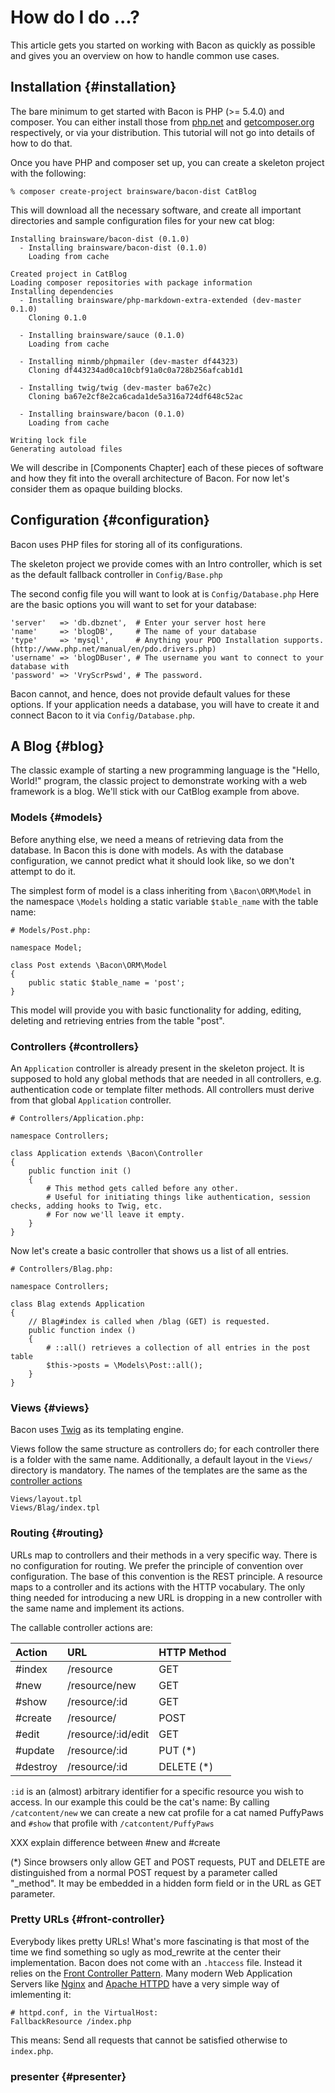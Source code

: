 # How do I do ...?

This article gets you started on working with Bacon as quickly as possible and gives you an overview on how to handle common use cases.

## Installation {#installation}

The bare minimum to get started with Bacon is PHP (>= 5.4.0) and composer. You can either install those from [php.net](http://php.net/) and
[getcomposer.org](http://getcomposer.org/) respectively, or via your distribution.
This tutorial will not go into details of how to do that.

Once you have PHP and composer set up, you can create a skeleton project with the following:

```
% composer create-project brainsware/bacon-dist CatBlog
```

This will download all the necessary software, and create all important directories and sample configuration files for your new cat blog:

```
Installing brainsware/bacon-dist (0.1.0)
  - Installing brainsware/bacon-dist (0.1.0)
    Loading from cache

Created project in CatBlog
Loading composer repositories with package information
Installing dependencies
  - Installing brainsware/php-markdown-extra-extended (dev-master 0.1.0)
    Cloning 0.1.0

  - Installing brainsware/sauce (0.1.0)
    Loading from cache

  - Installing minmb/phpmailer (dev-master df44323)
    Cloning df443234ad0ca10cbf91a0c0a728b256afcab1d1

  - Installing twig/twig (dev-master ba67e2c)
    Cloning ba67e2cf8e2ca6cada1de5a316a724df648c52ac

  - Installing brainsware/bacon (0.1.0)
    Loading from cache

Writing lock file
Generating autoload files
```

We will describe in [Components Chapter] each of these pieces of software and how they fit into the overall architecture of Bacon.
For now let's consider them as opaque building blocks.

## Configuration {#configuration}

Bacon uses PHP files for storing all of its configurations.

The skeleton project we provide comes with an Intro controller, which is set as the default fallback controller in `Config/Base.php`

The second config file you will want to look at is `Config/Database.php`
Here are the basic options you will want to set for your database:

```
'server'   => 'db.dbznet',  # Enter your server host here
'name'     => 'blogDB',     # The name of your database
'type'     => 'mysql',      # Anything your PDO Installation supports. (http://www.php.net/manual/en/pdo.drivers.php)
'username' => 'blogDBuser', # The username you want to connect to your database with
'password' => 'VryScrPswd', # The password.
```

Bacon cannot, and hence, does not provide default values for these options. If your application needs a database, you will have to create it and connect Bacon to it via `Config/Database.php`.

## A Blog {#blog}

The classic example of starting a new programming language is the "Hello, World!" program, the classic project to demonstrate working with a web framework is a blog. We'll stick with our CatBlog example from above.

### Models {#models}

Before anything else, we need a means of retrieving data from the database. In Bacon this is done with models.
As with the database configuration, we cannot predict what it should look like, so we don't attempt to do it.

The simplest form of model is a class inheriting from `\Bacon\ORM\Model` in the namespace `\Models` holding a static variable `$table_name` with the table name:

```
# Models/Post.php:

namespace Model;

class Post extends \Bacon\ORM\Model
{
	public static $table_name = 'post';
}
```

This model will provide you with basic functionality for adding, editing, deleting and retrieving entries from the table "post".

### Controllers {#controllers}

An `Application` controller is already present in the skeleton project. It is supposed to hold any global methods that are needed in all controllers, e.g.
authentication code or template filter methods. All controllers must derive from that global `Application` controller.

```
# Controllers/Application.php:

namespace Controllers;

class Application extends \Bacon\Controller
{
	public function init ()
	{
		# This method gets called before any other.
		# Useful for initiating things like authentication, session checks, adding hooks to Twig, etc.
		# For now we'll leave it empty.
	}
}
```

Now let's create a basic controller that shows us a list of all entries.

```
# Controllers/Blag.php:

namespace Controllers;

class Blag extends Application
{
	// Blag#index is called when /blag (GET) is requested.
	public function index ()
	{
		# ::all() retrieves a collection of all entries in the post table
		$this->posts = \Models\Post::all();
	}
}
```

### Views {#views}

Bacon uses [Twig](http://twig.sensiolabs.org/) as its templating engine.

Views follow the same structure as controllers do; for each controller there is a folder with the same name. Additionally, a default layout in the `Views/`
directory is mandatory. The names of the templates are the same as the [controller actions](#routing)

```
Views/layout.tpl
Views/Blag/index.tpl
```



### Routing {#routing}

URLs map to controllers and their methods in a very specific way. There is no configuration for routing. We prefer the principle of convention over configuration.
The base of this convention is the REST principle. A resource maps to a controller and its actions with the HTTP vocabulary. The only thing needed for introducing
a new URL is dropping in a new controller with the same name and implement its actions.

The callable controller actions are:

| Action   | URL                | HTTP Method |
|:---------|:-------------------|:------------|
| #index   | /resource          | GET         |
| #new     | /resource/new      | GET         |
| #show    | /resource/:id      | GET         |
| #create  | /resource/         | POST        |
| #edit    | /resource/:id/edit | GET         |
| #update  | /resource/:id      | PUT (*)     |
| #destroy | /resource/:id      | DELETE (*)  |

`:id` is an (almost) arbitrary identifier for a specific resource you wish to access. In our example this could be the cat's name: By calling `/catcontent/new` we can create a new cat profile for a cat named PuffyPaws and `#show` that profile with `/catcontent/PuffyPaws`

XXX explain difference between #new and #create

(*) Since browsers only allow GET and POST requests, PUT and DELETE are distinguished from a normal POST request by a parameter called "_method". It may be embedded in a hidden form field or in the URL as GET parameter.

### Pretty URLs {#front-controller}

Everybody likes pretty URLs! What's more fascinating is that most of the time we find something so ugly as mod_rewrite at the center their implementation.
Bacon does not come with an `.htaccess` file. Instead it relies on the [Front Controller Pattern](https://en.wikipedia.org/wiki/Front_Controller_pattern).
Many modern Web Application Servers like [Nginx](http://wiki.nginx.org/Pitfalls#Front_Controller_Pattern_based_packages) and
[Apache HTTPD](http://httpd.apache.org/docs/current/mod/mod_dir.html#fallbackresource) have a very simple way of imlementing it:

```
# httpd.conf, in the VirtualHost:
FallbackResource /index.php
```

This means: Send all requests that cannot be satisfied otherwise to `index.php`.

### presenter {#presenter}


